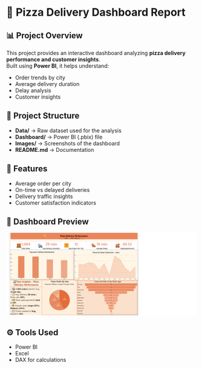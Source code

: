 # 🍕 Pizza Delivery Dashboard Report

## 📊 Project Overview
This project provides an interactive dashboard analyzing **pizza delivery performance and customer insights**.  
Built using **Power BI**, it helps understand:
- Order trends by city
- Average delivery duration
- Delay analysis
- Customer insights

## 📂 Project Structure
- **Data/** → Raw dataset used for the analysis
- **Dashboard/** → Power BI (.pbix) file
- **Images/** → Screenshots of the dashboard
- **README.md** → Documentation

## 🚀 Features
- Average order per city
- On-time vs delayed deliveries
- Delivery traffic insights
- Customer satisfaction indicators

## 📸 Dashboard Preview
![Dashboard Screenshot](https://github.com/Poornisai30/Pizza-Delivery-Dashboard-Report/blob/main/Pizza-Delivery-Dashboard/dashboard-preview.png)

## ⚙️ Tools Used
- Power BI
- Excel
- DAX for calculations

